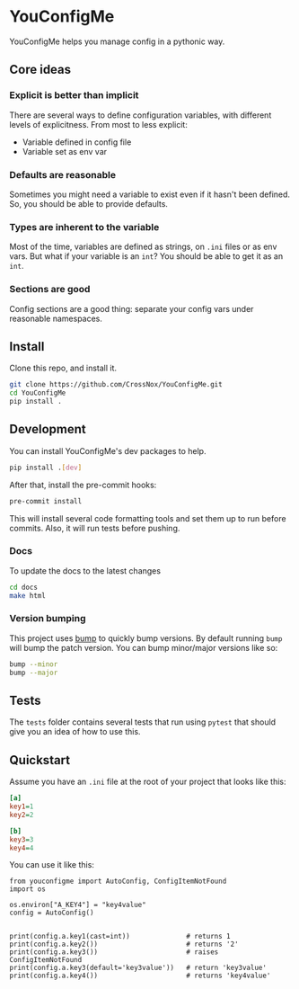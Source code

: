 # YouConfigMe

YouConfigMe helps you manage config in a pythonic way.

## Core ideas

### Explicit is better than implicit
There are several ways to define configuration variables, with different levels of explicitness.
From most to less explicit:

- Variable defined in config file
- Variable set as env var

### Defaults are reasonable
Sometimes you might need a variable to exist even if it hasn't been defined. So, you should be able to provide defaults.

### Types are inherent to the variable
Most of the time, variables are defined as strings, on `.ini` files or as env vars. But what if your variable is an `int`? You should be able to get it as an `int`.

### Sections are good
Config sections are a good thing: separate your config vars under reasonable namespaces.

## Install
Clone this repo, and install it.

```bash
git clone https://github.com/CrossNox/YouConfigMe.git
cd YouConfigMe
pip install .
```

## Development
You can install YouConfigMe's dev packages to help.

```bash
pip install .[dev]
```

After that, install the pre-commit hooks:

```bash
pre-commit install
```

This will install several code formatting tools and set them up to run before commits. Also, it will run tests before pushing.

### Docs
To update the docs to the latest changes

```bash
cd docs
make html
```

### Version bumping
This project uses [bump](https://pypi.org/project/bump/) to quickly bump versions.
By default running `bump` will bump the patch version. You can bump minor/major versions like so:

```bash
bump --minor
bump --major
```

## Tests
The `tests` folder contains several tests that run using `pytest` that should give you an idea of how to use this.

## Quickstart

Assume you have an `.ini` file at the root of your project that looks like this:

```ini
[a]
key1=1
key2=2

[b]
key3=3
key4=4
```

You can use it like this:

```python3
from youconfigme import AutoConfig, ConfigItemNotFound
import os

os.environ["A_KEY4"] = "key4value"
config = AutoConfig()


print(config.a.key1(cast=int))  			# returns 1
print(config.a.key2())						# returns '2'
print(config.a.key3())						# raises ConfigItemNotFound
print(config.a.key3(default='key3value'))	# return 'key3value'
print(config.a.key4())						# returns 'key4value'
```
